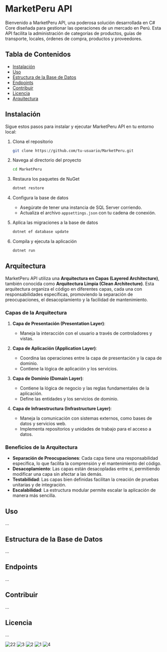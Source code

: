 # MarketPeru API

Bienvenido a MarketPeru API, una poderosa solución desarrollada en C# Core diseñada para gestionar las operaciones de un mercado en Perú. Esta API facilita la administración de categorías de productos, guías de transporte, locales, órdenes de compra, productos y proveedores.

## Tabla de Contenidos
- [Instalación](#instalación)
- [Uso](#uso)
- [Estructura de la Base de Datos](#estructura-de-la-base-de-datos)
- [Endpoints](#endpoints)
- [Contribuir](#contribuir)
- [Licencia](#licencia)
- [Arquitectura](#arquitectura)

## Instalación
Sigue estos pasos para instalar y ejecutar MarketPeru API en tu entorno local:

1. Clona el repositorio
    ```sh
    git clone https://github.com/tu-usuario/MarketPeru.git
    ```

2. Navega al directorio del proyecto
    ```sh
    cd MarketPeru
    ```

3. Restaura los paquetes de NuGet
    ```sh
    dotnet restore
    ```

4. Configura la base de datos
    - Asegúrate de tener una instancia de SQL Server corriendo.
    - Actualiza el archivo `appsettings.json` con tu cadena de conexión.

5. Aplica las migraciones a la base de datos
    ```sh
    dotnet ef database update
    ```

6. Compila y ejecuta la aplicación
    ```sh
    dotnet run
    ```

## Arquitectura
MarketPeru API utiliza una **Arquitectura en Capas (Layered Architecture)**, también conocida como **Arquitectura Limpia (Clean Architecture)**. Esta arquitectura organiza el código en diferentes capas, cada una con responsabilidades específicas, promoviendo la separación de preocupaciones, el desacoplamiento y la facilidad de mantenimiento.

### Capas de la Arquitectura
1. **Capa de Presentación (Presentation Layer)**:
   - Maneja la interacción con el usuario a través de controladores y vistas.

2. **Capa de Aplicación (Application Layer)**:
   - Coordina las operaciones entre la capa de presentación y la capa de dominio.
   - Contiene la lógica de aplicación y los servicios.

3. **Capa de Dominio (Domain Layer)**:
   - Contiene la lógica de negocio y las reglas fundamentales de la aplicación.
   - Define las entidades y los servicios de dominio.

4. **Capa de Infraestructura (Infrastructure Layer)**:
   - Maneja la comunicación con sistemas externos, como bases de datos y servicios web.
   - Implementa repositorios y unidades de trabajo para el acceso a datos.

### Beneficios de la Arquitectura
- **Separación de Preocupaciones**: Cada capa tiene una responsabilidad específica, lo que facilita la comprensión y el mantenimiento del código.
- **Desacoplamiento**: Las capas están desacopladas entre sí, permitiendo modificar una capa sin afectar a las demás.
- **Testabilidad**: Las capas bien definidas facilitan la creación de pruebas unitarias y de integración.
- **Escalabilidad**: La estructura modular permite escalar la aplicación de manera más sencilla.

## Uso
...

## Estructura de la Base de Datos
...

## Endpoints
...

## Contribuir
...

## Licencia
...


![22](https://github.com/DavidCondoriAguilar/MarketApiCore-8/assets/103283145/549c2c8b-a2f2-4fd5-9167-431567b0a1e9)
![3](https://github.com/DavidCondoriAguilar/MarketApiCore-8/assets/103283145/2eefe971-0a1e-421c-affc-74613f941b56)
![2](https://github.com/DavidCondoriAguilar/MarketApiCore-8/assets/103283145/6baca432-d1be-4fa5-a110-06a02919279d)
![1](https://github.com/DavidCondoriAguilar/MarketApiCore-8/assets/103283145/15a6f58d-7e6d-4026-bf63-e7a9e1c9aa52)
![4](https://github.com/DavidCondoriAguilar/MarketApiCore-8/assets/103283145/38b44c53-9b95-4248-a954-0338e574b035)







